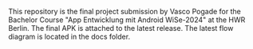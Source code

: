 This repository is the final project submission by Vasco Pogade for the Bachelor Course "App Entwicklung mit Android WiSe-2024" at the HWR Berlin.
The final APK is attached to the latest release.
The latest flow diagram is located in the docs folder.
